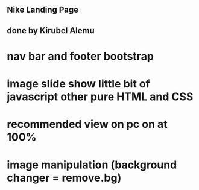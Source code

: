 ## Nike Landing Page
## done by Kirubel Alemu

# nav bar and footer bootstrap
# image slide show little bit of javascript other pure HTML and CSS
# recommended view on pc on at 100%
# image manipulation (background changer = remove.bg)
